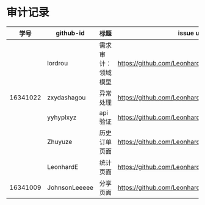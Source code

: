 # 审计记录




| 学号 | github-id | 标题 | issue url |
| ---- | --------- | ---- | --------- |
|  | lordrou   |  需求审计：领域模型    |   https://github.com/LeonhardE/Dashboard/issues/4        |
| 16341022 | zxydashagou   |  异常处理    | https://github.com/LeonhardE/Dashboard/issues/7          |
|  | yyhyplxyz   |  api验证    |        https://github.com/LeonhardE/Dashboard/issues/3   |
|  | Zhuyuze   | 历史订单页面    |      https://github.com/LeonhardE/Dashboard/issues/6     |
|  | LeonhardE   |  统计页面    |   https://github.com/LeonhardE/Dashboard/issues/5
| 16341009 | JohnsonLeeeee  |  分享页面    |   https://github.com/LeonhardE/Dashboard/issues/2
